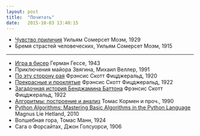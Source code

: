 ```yaml
---
layout: post
title:  "Почитать"
date:   2015-10-03 13:40:15
---
```


- [Чувство приличия](http://www.lib.ru/INPROZ/MOEM/r_prilichie.txt) Уильям Сомерсет Моэм, 1929
- Бремя страстей человеческих, Уильям Сомерсет Моэм, 1915

***

- [Игра в бисер](https://en.wikipedia.org/wiki/The_Glass_Bead_Game) Герман Гессе, 1943
- Приключения майора Звягина, Михаил Веллер, 1991
- [По эту сторону рая](https://en.wikipedia.org/wiki/This_Side_of_Paradise) Фрэнсис Скотт Фицджеральд, 1920
- [Прекрасные и проклятые](https://en.wikipedia.org/wiki/The_Beautiful_and_Damned) Фрэнсис Скотт Фицджеральд, 1922
- [Загадочная история Бенджамина Баттона](https://en.wikipedia.org/wiki/The_Curious_Case_of_Benjamin_Button_(short_story)) Фрэнсис Скотт Фицджеральд, 1922
- [Алгоритмы: построение и анализ](https://en.wikipedia.org/wiki/Introduction_to_Algorithms) Томас Кормен и проч., 1990
- [Python Algorithms: Mastering Basic Algorithms in the Python Language](http://www.apress.com/9781430232377) Magnus Lie Hetland, 2010
- Волшебная гора, Томас Манн, 1924
- Сага о Форсайтах, Джон Голсуорси, 1906
